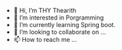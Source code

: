 - 👋 Hi, I’m THY Thearith
- 👀 I’m interested in Porgramming
- 🌱 I’m currently learning Spring boot.
- 💞️ I’m looking to collaborate on ...
- 📫 How to reach me ...

<!---
thy-thearith/thy-thearith is a ✨ special ✨ repository because its `README.md` (this file) appears on your GitHub profile.
You can click the Preview link to take a look at your changes.
--->
